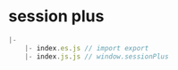 # session plus
```javascript
|-
    |- index.es.js // import export
	|- index.js.js // window.sessionPlus
```

